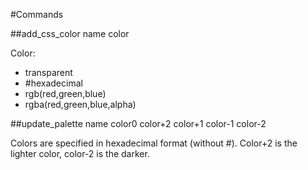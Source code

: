 #Commands

##add_css_color name color

Color:
- transparent
- #hexadecimal
- rgb(red,green,blue)
- rgba(red,green,blue,alpha)

##update_palette name color0 color+2 color+1 color-1 color-2

Colors are specified in hexadecimal format (without #). 
Color+2 is the lighter color, color-2 is the darker.

